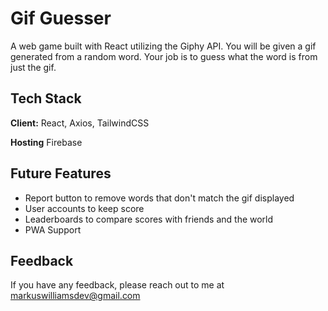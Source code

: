 # Gif Guesser

A web game built with React utilizing the Giphy API. You will be given a gif generated from a random word. Your job is to guess what the word is from just the gif.

## Tech Stack

**Client:** React, Axios, TailwindCSS

**Hosting** Firebase

## Future Features

- Report button to remove words that don't match the gif displayed
- User accounts to keep score
- Leaderboards to compare scores with friends and the world
- PWA Support

## Feedback

If you have any feedback, please reach out to me at markuswilliamsdev@gmail.com
